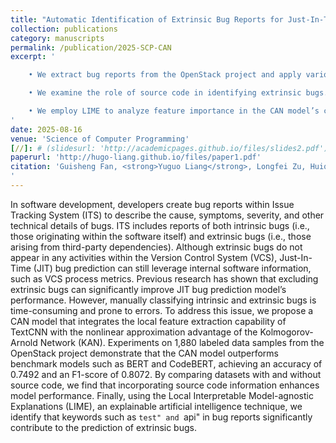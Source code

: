 ```yaml
---
title: "Automatic Identification of Extrinsic Bug Reports for Just-In-Time Bug Prediction"
collection: publications
category: manuscripts
permalink: /publication/2025-SCP-CAN
excerpt: '

    • We extract bug reports from the OpenStack project and apply various text classification techniques to evaluate the effectiveness of identifying extrinsic bugs. Experimental results indicate that text classification techniques can effectively identify extrinsic bugs by analyzing bug reports. Our proposed CAN model demonstrates the best performance in terms of the F1 score.<br>

    • We examine the role of source code in identifying extrinsic bugs. We hypothesize that valuable information can be extracted from the source code present in bug reports and conduct experiments to compare the classification performance of datasets incorporating and excluding code. The experimental results indicate that datasets incorporating source code as text enhance the models’ ability to identify extrinsic bugs, while excluding source code generally degrades models’ performance.<br>

    • We employ LIME to analyze feature importance in the CAN model’s correct predictions. Experimental results show that words such as ``line" and ``py" play a significant role in classifying intrinsic bugs, while terms like ``test" and ``api" strongly influence the classification of extrinsic bugs.
'
date: 2025-08-16
venue: 'Science of Computer Programming'
[//]: # (slidesurl: 'http://academicpages.github.io/files/slides2.pdf')
paperurl: 'http://hugo-liang.github.io/files/paper1.pdf'
citation: 'Guisheng Fan, <strong>Yuguo Liang</strong>, Longfei Zu, Huiqun Yu, Zijie Huang, Wentao Chen. Automatic Identification of Extrinsic Bug Reports for Just-In-Time Bug Prediction. Science of Computer Programming 2025. [CCF-B][大修返回]
'
---
```


In software development, developers create bug reports within Issue Tracking System (ITS) to describe the cause, symptoms, severity, and other technical details of bugs. ITS includes reports of both intrinsic bugs (i.e., those originating within the software itself) and extrinsic bugs (i.e., those arising from third-party dependencies). Although extrinsic bugs do not appear in any activities within the Version Control System (VCS), Just-In-Time (JIT) bug prediction can still leverage internal software information, such as VCS process metrics. Previous research has shown that excluding extrinsic bugs can significantly improve JIT bug prediction model’s performance. However, manually classifying intrinsic and extrinsic bugs is time-consuming and prone to errors. To address this issue, we propose a CAN model that integrates the local feature extraction capability of TextCNN with the nonlinear approximation advantage of the Kolmogorov-Arnold Network (KAN). Experiments on 1,880 labeled data samples from the OpenStack project demonstrate that the CAN model outperforms benchmark models such as BERT and CodeBERT, achieving an accuracy of 0.7492 and an F1-score of 0.8072. By comparing datasets with and without source code, we find that incorporating source code information enhances model performance. Finally, using the Local Interpretable Model-agnostic Explanations (LIME), an explainable artificial intelligence technique, we identify that keywords such as ``test" and ``api" in bug reports significantly contribute to the prediction of extrinsic bugs.
